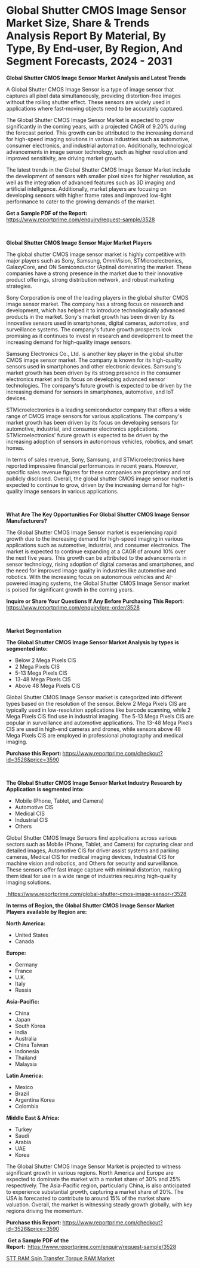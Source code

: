 <p><h1>Global Shutter CMOS Image Sensor Market Size, Share & Trends Analysis Report By Material, By Type, By End-user, By Region, And Segment Forecasts, 2024 - 2031</h1></p><p><strong>Global Shutter CMOS Image Sensor Market Analysis and Latest Trends</strong></p>
<p><p>A Global Shutter CMOS Image Sensor is a type of image sensor that captures all pixel data simultaneously, providing distortion-free images without the rolling shutter effect. These sensors are widely used in applications where fast-moving objects need to be accurately captured.</p><p>The Global Shutter CMOS Image Sensor Market is expected to grow significantly in the coming years, with a projected CAGR of 9.20% during the forecast period. This growth can be attributed to the increasing demand for high-speed imaging solutions in various industries such as automotive, consumer electronics, and industrial automation. Additionally, technological advancements in image sensor technology, such as higher resolution and improved sensitivity, are driving market growth.</p><p>The latest trends in the Global Shutter CMOS Image Sensor Market include the development of sensors with smaller pixel sizes for higher resolution, as well as the integration of advanced features such as 3D imaging and artificial intelligence. Additionally, market players are focusing on developing sensors with higher frame rates and improved low-light performance to cater to the growing demands of the market.</p></p>
<p><strong>Get a Sample PDF of the Report:&nbsp;</strong> <a href="https://www.reportprime.com/enquiry/request-sample/3528">https://www.reportprime.com/enquiry/request-sample/3528</a></p>
<p>&nbsp;</p>
<p><strong>Global Shutter CMOS Image Sensor Major Market Players</strong></p>
<p><p>The global shutter CMOS image sensor market is highly competitive with major players such as Sony, Samsung, OmniVision, STMicroelectronics, GalaxyCore, and ON Semiconductor (Aptina) dominating the market. These companies have a strong presence in the market due to their innovative product offerings, strong distribution network, and robust marketing strategies.</p><p>Sony Corporation is one of the leading players in the global shutter CMOS image sensor market. The company has a strong focus on research and development, which has helped it to introduce technologically advanced products in the market. Sony's market growth has been driven by its innovative sensors used in smartphones, digital cameras, automotive, and surveillance systems. The company's future growth prospects look promising as it continues to invest in research and development to meet the increasing demand for high-quality image sensors.</p><p>Samsung Electronics Co., Ltd. is another key player in the global shutter CMOS image sensor market. The company is known for its high-quality sensors used in smartphones and other electronic devices. Samsung's market growth has been driven by its strong presence in the consumer electronics market and its focus on developing advanced sensor technologies. The company's future growth is expected to be driven by the increasing demand for sensors in smartphones, automotive, and IoT devices.</p><p>STMicroelectronics is a leading semiconductor company that offers a wide range of CMOS image sensors for various applications. The company's market growth has been driven by its focus on developing sensors for automotive, industrial, and consumer electronics applications. STMicroelectronics' future growth is expected to be driven by the increasing adoption of sensors in autonomous vehicles, robotics, and smart homes.</p><p>In terms of sales revenue, Sony, Samsung, and STMicroelectronics have reported impressive financial performances in recent years. However, specific sales revenue figures for these companies are proprietary and not publicly disclosed. Overall, the global shutter CMOS image sensor market is expected to continue to grow, driven by the increasing demand for high-quality image sensors in various applications.</p></p>
<p>&nbsp;</p>
<p><strong>What Are The Key Opportunities For Global Shutter CMOS Image Sensor Manufacturers?</strong></p>
<p><p>The Global Shutter CMOS Image Sensor market is experiencing rapid growth due to the increasing demand for high-speed imaging in various applications such as automotive, industrial, and consumer electronics. The market is expected to continue expanding at a CAGR of around 10% over the next five years. This growth can be attributed to the advancements in sensor technology, rising adoption of digital cameras and smartphones, and the need for improved image quality in industries like automotive and robotics. With the increasing focus on autonomous vehicles and AI-powered imaging systems, the Global Shutter CMOS Image Sensor market is poised for significant growth in the coming years.</p></p>
<p><strong>Inquire or Share Your Questions If Any Before Purchasing This Report:</strong> <a href="https://www.reportprime.com/enquiry/pre-order/3528">https://www.reportprime.com/enquiry/pre-order/3528</a></p>
<p>&nbsp;</p>
<p><strong>Market Segmentation</strong></p>
<p><strong>The Global Shutter CMOS Image Sensor Market Analysis by types is segmented into:</strong></p>
<p><ul><li>Below 2 Mega Pixels CIS</li><li>2 Mega Pixels CIS</li><li>5-13 Mega Pixels CIS</li><li>13-48 Mega Pixels CIS</li><li>Above 48 Mega Pixels CIS</li></ul></p>
<p><p>Global Shutter CMOS Image Sensor market is categorized into different types based on the resolution of the sensor. Below 2 Mega Pixels CIS are typically used in low-resolution applications like barcode scanning, while 2 Mega Pixels CIS find use in industrial imaging. The 5-13 Mega Pixels CIS are popular in surveillance and automotive applications. The 13-48 Mega Pixels CIS are used in high-end cameras and drones, while sensors above 48 Mega Pixels CIS are employed in professional photography and medical imaging.</p></p>
<p><strong>Purchase this Report:&nbsp;</strong><a href="https://www.reportprime.com/checkout?id=3528&price=3590">https://www.reportprime.com/checkout?id=3528&price=3590</a></p>
<p>&nbsp;</p>
<p><strong>The Global Shutter CMOS Image Sensor Market Industry Research by Application is segmented into:</strong></p>
<p><ul><li>Mobile (Phone, Tablet, and Camera)</li><li>Automotive CIS</li><li>Medical CIS</li><li>Industrial CIS</li><li>Others</li></ul></p>
<p><p>Global Shutter CMOS Image Sensors find applications across various sectors such as Mobile (Phone, Tablet, and Camera) for capturing clear and detailed images, Automotive CIS for driver assist systems and parking cameras, Medical CIS for medical imaging devices, Industrial CIS for machine vision and robotics, and Others for security and surveillance. These sensors offer fast image capture with minimal distortion, making them ideal for use in a wide range of industries requiring high-quality imaging solutions.</p></p>
<p><a href="https://www.reportprime.com/global-shutter-cmos-image-sensor-r3528">&nbsp;https://www.reportprime.com/global-shutter-cmos-image-sensor-r3528</a></p>
<p><strong>In terms of Region, the Global Shutter CMOS Image Sensor Market Players available by Region are:</strong></p>
<p>
    <p> <strong> North America: </strong>
        <ul>
            <li>United States</li>
            <li>Canada</li>
        </ul>
        </p> 
    <p> <strong> Europe: </strong>
        <ul>
            <li>Germany</li>
            <li>France</li>
            <li>U.K.</li>
            <li>Italy</li>
            <li>Russia</li>
        </ul>
        </p> 
    <p> <strong> Asia-Pacific: </strong>
        <ul>
            <li>China</li>
            <li>Japan</li>
            <li>South Korea</li>
            <li>India</li>
            <li>Australia</li>
            <li>China Taiwan</li>
            <li>Indonesia</li>
            <li>Thailand</li>
            <li>Malaysia</li>
        </ul>
        </p> 
    <p> <strong> Latin America: </strong>
        <ul>
            <li>Mexico</li>
            <li>Brazil</li>
            <li>Argentina Korea</li>
            <li>Colombia</li>
        </ul>
        </p> 
    <p> <strong> Middle East & Africa: </strong>
        <ul>
            <li>Turkey</li>
            <li>Saudi</li>
            <li>Arabia</li>
            <li>UAE</li>
            <li>Korea</li>
        </ul>
    </p>
    </p>
<p><p>The Global Shutter CMOS Image Sensor Market is projected to witness significant growth in various regions. North America and Europe are expected to dominate the market with a market share of 30% and 25% respectively. The Asia-Pacific region, particularly China, is also anticipated to experience substantial growth, capturing a market share of 20%. The USA is forecasted to contribute to around 15% of the market share valuation. Overall, the market is witnessing steady growth globally, with key regions driving the momentum.</p></p>
<p><strong>Purchase this Report: </strong><a href="https://www.reportprime.com/checkout?id=3528&price=3590">https://www.reportprime.com/checkout?id=3528&price=3590</a></p>
<p>&nbsp;<strong>Get a Sample PDF of the Report:&nbsp;&nbsp;</strong><a href="https://www.reportprime.com/enquiry/request-sample/3528">https://www.reportprime.com/enquiry/request-sample/3528</a></p>
<p><strong></strong></p>
<p><p><a href="https://github.com/sofayahoo2023/Market-Research-Report-List-4/blob/main/stt-ram-spin-transfer-torque-ram-market.md">STT RAM Spin Transfer Torque RAM Market</a></p></p>